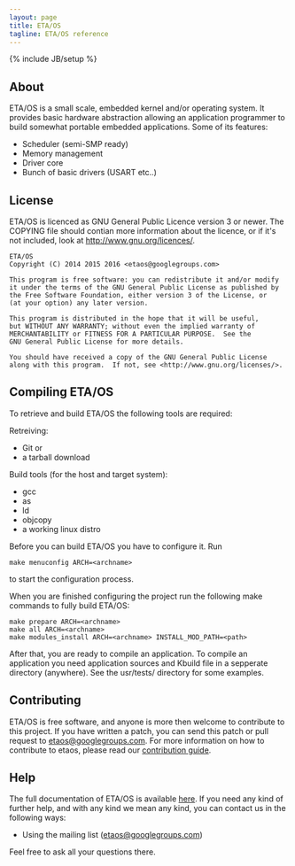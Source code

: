 ```yaml
---
layout: page
title: ETA/OS
tagline: ETA/OS reference
---
```

{% include JB/setup %}


## About

ETA/OS is a small scale, embedded kernel and/or operating system. It provides
basic hardware abstraction allowing an application programmer to build somewhat
portable embedded applications. Some of its features:

  * Scheduler (semi-SMP ready)
  * Memory management
  * Driver core
  * Bunch of basic drivers (USART etc..)

## License

ETA/OS is licenced as GNU General Public Licence version 3 or newer. 
The COPYING file should contian more information about the licence, or
if it's not included, look at http://www.gnu.org/licences/.

    ETA/OS
    Copyright (C) 2014 2015 2016 <etaos@googlegroups.com>

    This program is free software: you can redistribute it and/or modify
    it under the terms of the GNU General Public License as published by
    the Free Software Foundation, either version 3 of the License, or
    (at your option) any later version.

    This program is distributed in the hope that it will be useful,
    but WITHOUT ANY WARRANTY; without even the implied warranty of
    MERCHANTABILITY or FITNESS FOR A PARTICULAR PURPOSE.  See the
    GNU General Public License for more details.

    You should have received a copy of the GNU General Public License
    along with this program.  If not, see <http://www.gnu.org/licenses/>.

## Compiling ETA/OS

To retrieve and build ETA/OS the following tools are required:

Retreiving:

  * Git or
  * a tarball download

Build tools (for the host and target system):

  * gcc
  * as
  * ld
  * objcopy
  * a working linux distro

Before you can build ETA/OS you have to configure it. Run

    make menuconfig ARCH=<archname>

to start the configuration process.

When you are finished configuring the project run the following make commands
to fully build ETA/OS:

    make prepare ARCH=<archname>
    make all ARCH=<archname>
    make modules_install ARCH=<archname> INSTALL_MOD_PATH=<path>

After that, you are ready to compile an application. To compile an application
you need application sources and Kbuild file in a sepperate directory (anywhere).
See the usr/tests/ directory for some examples.

## Contributing

ETA/OS is free software, and anyone is more then welcome to contribute to this
project. If you have written a patch, you can send this patch or pull request to 
etaos@googlegroups.com. For more information on how to contribute to etaos,
please read our [contribution guide](contrib.html).

## Help

The full documentation of ETA/OS is available [here](docs). If you need any kind
of further help, and with any kind we mean any kind, you can contact us
in the following ways:

  * Using the mailing list (etaos@googlegroups.com)

Feel free to ask all your questions there.


